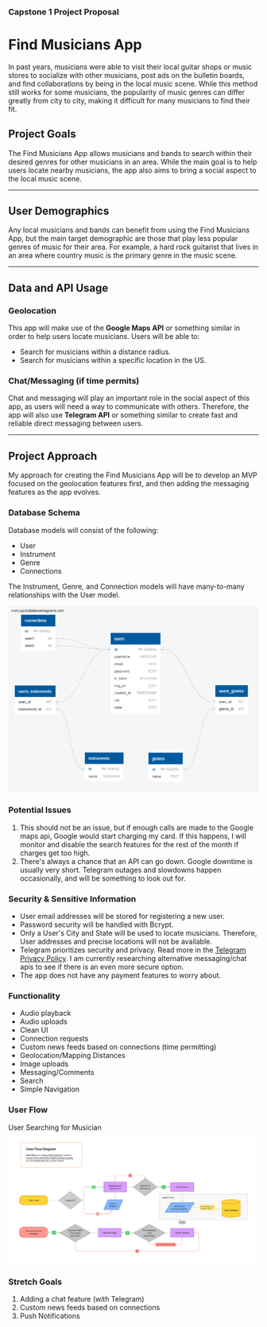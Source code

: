 ### Capstone 1 Project Proposal

# **Find Musicians App**

In past years, musicians were able to visit their local guitar shops or music stores to socialize with other musicians, post ads on the bulletin boards, and find collaborations by being in the local music scene. While this method still works for some musicians, the popularity of music genres can differ greatly from city to city, making it difficult for many musicians to find their fit.

## Project Goals

The Find Musicians App allows musicians and bands to search within their desired genres for other musicians in an area. While the main goal is to help users locate nearby musicians, the app also aims to bring a social aspect to the local music scene.

---

## User Demographics

Any local musicians and bands can benefit from using the Find Musicians App, but the main target demographic are those that play less popular genres of music for their area. For example, a hard rock guitarist that lives in an area where country music is the primary genre in the music scene.

---

## Data and API Usage

### **Geolocation**
This app will make use of the **Google Maps API** or something similar in order to help users locate musicians. Users will be able to:
- Search for musicians within a distance radius. 
- Search for musicians within a specific location in the US.

### **Chat/Messaging** (if time permits)
Chat and messaging will play an important role in the social aspect of this app, as users will need a way to communicate with others. Therefore, the app will also use **Telegram API** or something similar to create fast and reliable direct messaging between users.

---

## Project Approach

My approach for creating the Find Musicians App will be to develop an MVP focused on the geolocation features first, and then adding the messaging features as the app evolves.

### **Database Schema**
Database models will consist of the following: 
- User
- Instrument
- Genre
- Connections

The Instrument, Genre, and Connection models will have many-to-many relationships with the User model.  

![database schema](/img/database-schema_FM.png)

### **Potential Issues**
1. This should not be an issue, but if enough calls are made to the Google maps api, Google would start charging my card. If this happens, I will monitor and disable the search features for the rest of the month if charges get too high.
2. There's always a chance that an API can go down. Google downtime is usually very short. Telegram outages and slowdowns happen occasionally, and will be something to look out for.

### **Security & Sensitive Information**
- User email addresses will be stored for registering a new user. 
- Password security will be handled with Bcrypt.
- Only a User's City and State will be used to locate musicians. Therefore, User addresses and precise locations will not be available. 
- Telegram prioritizes security and privacy. Read more in the [Telegram Privacy Policy](https://telegram.org/privacy). I am currently researching alternative messaging/chat apis to see if there is an even more secure option.
- The app does not have any payment features to worry about.

### **Functionality**
- Audio playback
- Audio uploads
- Clean UI
- Connection requests
- Custom news feeds based on connections (time permitting)
- Geolocation/Mapping Distances
- Image uploads
- Messaging/Comments
- Search
- Simple Navigation 

### **User Flow**
User Searching for Musician
![user flow diagram](/img/user-flow_FM.png)

### **Stretch Goals**
1. Adding a chat feature (with Telegram)
2. Custom news feeds based on connections
3. Push Notifications
